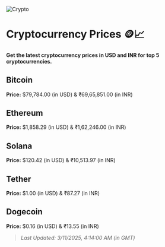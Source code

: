 
![Crypto](https://www.techguide.com.au/wp-content/uploads/2020/11/crypto3.jpeg)

# Cryptocurrency Prices 🪙📈

#### Get the latest cryptocurrency prices in USD and INR for top 5 cryptocurrencies.

## Bitcoin

**Price:** $79,784.00 (in USD) & ₹69,65,851.00 (in INR)

## Ethereum

**Price:** $1,858.29 (in USD) & ₹1,62,246.00 (in INR)

## Solana

**Price:** $120.42 (in USD) & ₹10,513.97 (in INR)

## Tether

**Price:** $1.00 (in USD) & ₹87.27 (in INR)

## Dogecoin

**Price:** $0.16 (in USD) & ₹13.55 (in INR)

> _Last Updated: 3/11/2025, 4:14:00 AM (in GMT)_
